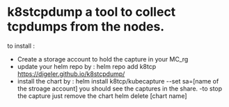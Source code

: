 # k8stcpdump a tool to collect tcpdumps from the nodes.
to install :
- Create a storage account to hold the capture in your MC_rg 
- update your helm repo by : helm repo add k8tcp https://digeler.github.io/k8stcpdump/
- install the chart by : helm install k8tcp/kubecapture --set sa=[name of the stroage account]
you should see the captures in the share.
-to stop the capture just remove the chart helm delete [chart name]
